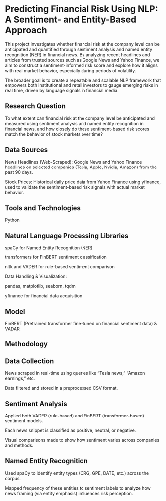 # Predicting Financial Risk Using NLP: A Sentiment- and Entity-Based Approach

This project investigates whether financial risk at the company level can be anticipated and quantified through sentiment analysis and named entity recognition (NER) in financial news. By analyzing recent headlines and articles from trusted sources such as Google News and Yahoo Finance, we aim to construct a sentiment-informed risk score and explore how it aligns with real market behavior, especially during periods of volatility.

The broader goal is to create a repeatable and scalable NLP framework that empowers both institutional and retail investors to gauge emerging risks in real time, driven by language signals in financial media.

## Research Question
To what extent can financial risk at the company level be anticipated and measured using sentiment analysis and named entity recognition in financial news, and how closely do these sentiment-based risk scores match the behavior of stock markets over time?

## Data Sources

News Headlines (Web-Scraped): Google News and Yahoo Finance headlines on selected companies (Tesla, Apple, Nvidia, Amazon) from the past 90 days.

Stock Prices: Historical daily price data from Yahoo Finance using yfinance, used to validate the sentiment-based risk signals with actual market behavior.

## Tools and Technologies

Python

## Natural Language Processing Libraries

spaCy for Named Entity Recognition (NER)

transformers for FinBERT sentiment classification

nltk and VADER for rule-based sentiment comparison

Data Handling & Visualization:

pandas, matplotlib, seaborn, tqdm

yfinance for financial data acquisition

## Model

FinBERT (Pretrained transformer fine-tuned on financial sentiment data) & VADAR

## Methodology

## Data Collection

News scraped in real-time using queries like “Tesla news,” “Amazon earnings,” etc.

Data filtered and stored in a preprocessed CSV format.

## Sentiment Analysis

Applied both VADER (rule-based) and FinBERT (transformer-based) sentiment models.

Each news snippet is classified as positive, neutral, or negative.

Visual comparisons made to show how sentiment varies across companies and methods.

## Named Entity Recognition

Used spaCy to identify entity types (ORG, GPE, DATE, etc.) across the corpus.

Mapped frequency of these entities to sentiment labels to analyze how news framing (via entity emphasis) influences risk perception.
